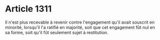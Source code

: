 # Article 1311

Il n'est plus recevable à revenir contre l'engagement qu'il avait souscrit en minorité, lorsqu'il l'a ratifié en majorité, soit que cet engagement fût nul en sa forme, soit qu'il fût seulement sujet à restitution.
